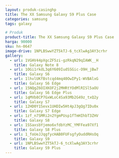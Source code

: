 ```yaml
---
layout: produk-casinghp
title: The XX Samsung Galaxy S9 Plus Case
categories: samsung
tags: galaxy

# Produk
product-title: The XX Samsung Galaxy S9 Plus Case
harga: 90000
sku: hn-0647
image-drive: 1NPLBSwwYZT5kTJ-6_tcXlwAg3AY3crhr
gallery:
  - url: 1VGHV44pXgcZF5zi-gzRkqN29qIAWK__H
    title: Galaxy Note 8
  - url: 1OGi1rkdL3q6Y609IudSSGic-O9H_jBw7
    title: Galaxy S6
  - url: 1lhvlUKfBstcqd4mq40OwIPy1-WVBAlxG
    title: Galaxy S6 Edge
  - url: 15NQgZ6OIXKOF2j2MHRtYOdMlRISl5aOU
    title: Galaxy S6 Edge Plus
  - url: 1qMVb8CP7GxWLoC4Sa93Mb2G49z_txQ2y
    title: Galaxy S7
  - url: 12HD0Y1Sevx1UHDIw5Ht4pJ3gQg7IDu0x
    title: Galaxy S7 Edge
  - url: 1zf_n7SMRi2n2YgmPUsp1fTmHIhbT3ZHV
    title: Galaxy S8
  - url: 1SSaxsbYjemo6xfdbYzMC_YMFFea97Xf1
    title: Galaxy S8 Plus
  - url: 1_foUeJJqgfycHAB0FUFsgfyOuddRHsOq
    title: Galaxy S9
  - url: 1NPLBSwwYZT5kTJ-6_tcXlwAg3AY3crhr
    title: Galaxy S9 Plus
---
```

